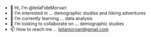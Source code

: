 - 👋 Hi, I’m @leilaFideMorvari
- 👀 I’m interested in ... demographic studies and hiking adventures 
- 🌱 I’m currently learning ... data analysis 
- 💞️ I’m looking to collaborate on ... demographic studies 
- 📫 How to reach me ... leilamorvari@gmail.com

<!---
leilaFideMorvari/leilaFideMorvari is a ✨ special ✨ repository because its `README.md` (this file) appears on your GitHub profile.
You can click the Preview link to take a look at your changes.
--->
